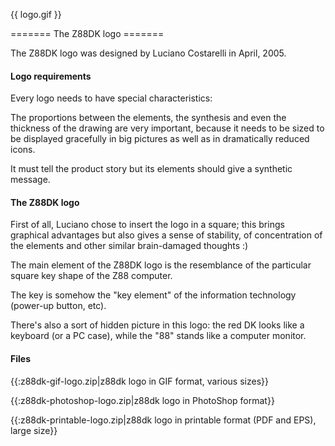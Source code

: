 
{{ logo.gif }}


 ======= The Z88DK logo =======

The Z88DK logo was designed by Luciano Costarelli in April, 2005. 


#### Logo requirements

 

Every logo needs to have special characteristics:

 

The proportions between the elements, the synthesis and even the thickness of the drawing are very important, because it needs to be sized to be displayed gracefully in big pictures as well as in dramatically reduced icons.

 

It must tell the product story but its elements should give a synthetic message.





#### The Z88DK logo

 

First of all, Luciano chose to insert the logo in a square; this brings graphical advantages but also gives a sense of stability, of concentration of the elements and other similar brain-damaged thoughts  :)

 

The main element of the Z88DK logo is the resemblance of the particular square key shape of the Z88 computer.

 

The key is somehow the "key element" of the information technology (power-up button, etc).



There's also a sort of hidden picture in this logo: the red DK looks like a keyboard (or a PC case), while the "88" stands like a computer monitor.

#### Files

{{:z88dk-gif-logo.zip|z88dk logo in GIF format, various sizes}}

{{:z88dk-photoshop-logo.zip|z88dk logo in PhotoShop format}}

{{:z88dk-printable-logo.zip|z88dk logo in printable format (PDF and EPS), large size}}







